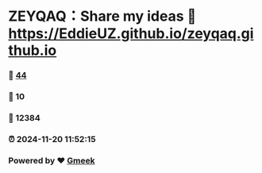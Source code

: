 # ZEYQAQ：Share my ideas :link: https://EddieUZ.github.io/zeyqaq.github.io 
### :page_facing_up: [44](https://EddieUZ.github.io/zeyqaq.github.io/tag.html) 
### :speech_balloon: 10 
### :hibiscus: 12384 
### :alarm_clock: 2024-11-20 11:52:15 
### Powered by :heart: [Gmeek](https://github.com/Meekdai/Gmeek)
